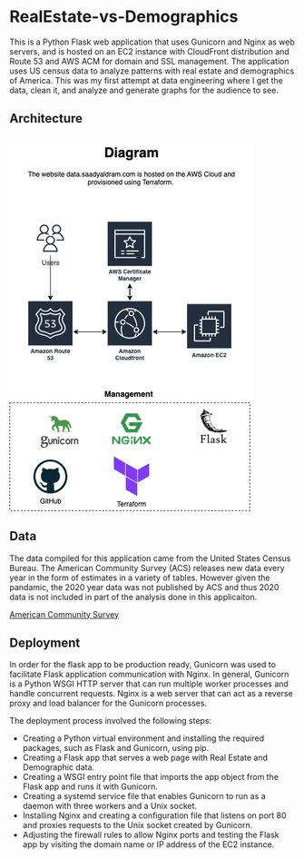 # RealEstate-vs-Demographics
This is a Python Flask web application that uses Gunicorn and Nginx as web servers, and is hosted on an EC2 instance with CloudFront distribution and Route 53 and AWS ACM for domain and SSL management. The application uses US census data to analyze patterns with real estate and demographics of America. This was my first attempt at data engineering where I get the data, clean it, and analyze and generate graphs for the audience to see.

## Architecture

![architecture diagram](docs/flask-app.png)

## Data
The data compiled for this application came from the United States Census Bureau. The American Community Survey (ACS) releases new data every year in the form of estimates in a variety of tables. However given the pandamic, the 2020 year data was not published by ACS and thus 2020 data is not included in part of the analysis done in this applicaiton.

[American Community Survey](https://www.census.gov/programs-surveys/acs/data.html)

## Deployment
In order for the flask app to be production ready, Gunicorn was used to facilitate Flask application communication with Nginx. In general, Gunicorn is a Python WSGI HTTP server that can run multiple worker processes and handle concurrent requests. Nginx is a web server that can act as a reverse proxy and load balancer for the Gunicorn processes.

The deployment process involved the following steps:

- Creating a Python virtual environment and installing the required packages, such as Flask and Gunicorn, using pip.
- Creating a Flask app that serves a web page with Real Estate and Demographic data.
- Creating a WSGI entry point file that imports the app object from the Flask app and runs it with Gunicorn.
- Creating a systemd service file that enables Gunicorn to run as a daemon with three workers and a Unix socket.
- Installing Nginx and creating a configuration file that listens on port 80 and proxies requests to the Unix socket created by Gunicorn.
- Adjusting the firewall rules to allow Nginx ports and testing the Flask app by visiting the domain name or IP address of the EC2 instance.